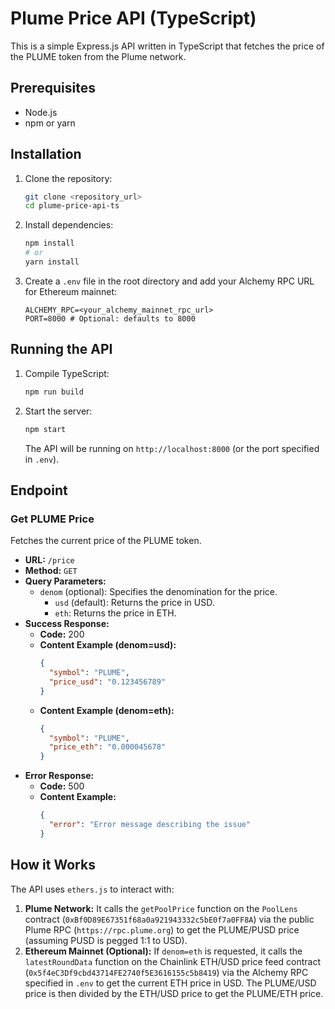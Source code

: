 # Plume Price API (TypeScript)

This is a simple Express.js API written in TypeScript that fetches the price of the PLUME token from the Plume network.

## Prerequisites

- Node.js
- npm or yarn

## Installation

1. Clone the repository:
   ```bash
   git clone <repository_url>
   cd plume-price-api-ts
   ```
2. Install dependencies:
   ```bash
   npm install
   # or
   yarn install
   ```
3. Create a `.env` file in the root directory and add your Alchemy RPC URL for Ethereum mainnet:
   ```
   ALCHEMY_RPC=<your_alchemy_mainnet_rpc_url>
   PORT=8000 # Optional: defaults to 8000
   ```

## Running the API

1. Compile TypeScript:
   ```bash
   npm run build
   ```
2. Start the server:
   ```bash
   npm start
   ```
   The API will be running on `http://localhost:8000` (or the port specified in `.env`).

## Endpoint

### Get PLUME Price

Fetches the current price of the PLUME token.

- **URL:** `/price`
- **Method:** `GET`
- **Query Parameters:**
  - `denom` (optional): Specifies the denomination for the price.
    - `usd` (default): Returns the price in USD.
    - `eth`: Returns the price in ETH.
- **Success Response:**
  - **Code:** 200
  - **Content Example (denom=usd):**
    ```json
    {
      "symbol": "PLUME",
      "price_usd": "0.123456789"
    }
    ```
  - **Content Example (denom=eth):**
    ```json
    {
      "symbol": "PLUME",
      "price_eth": "0.000045678"
    }
    ```
- **Error Response:**
  - **Code:** 500
  - **Content Example:**
    ```json
    {
      "error": "Error message describing the issue"
    }
    ```

## How it Works

The API uses `ethers.js` to interact with:

1.  **Plume Network:** It calls the `getPoolPrice` function on the `PoolLens` contract (`0xBf0D89E67351f68a0a921943332c5bE0f7a0FF8A`) via the public Plume RPC (`https://rpc.plume.org`) to get the PLUME/PUSD price (assuming PUSD is pegged 1:1 to USD).
2.  **Ethereum Mainnet (Optional):** If `denom=eth` is requested, it calls the `latestRoundData` function on the Chainlink ETH/USD price feed contract (`0x5f4eC3Df9cbd43714FE2740f5E3616155c5b8419`) via the Alchemy RPC specified in `.env` to get the current ETH price in USD. The PLUME/USD price is then divided by the ETH/USD price to get the PLUME/ETH price. 
